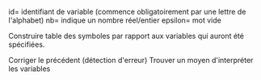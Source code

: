 id= identifiant de variable (commence obligatoirement par une lettre de l'alphabet)
nb= indique un nombre réel/entier
epsilon= mot vide

Construire table des symboles par rapport aux variables qui auront été spécifiées.

Corriger le précédent (détection d'erreur)
Trouver un moyen d'interpréter les variables
